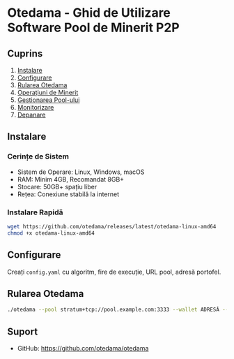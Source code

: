 # Otedama - Ghid de Utilizare Software Pool de Minerit P2P

## Cuprins
1. [Instalare](#instalare)
2. [Configurare](#configurare)
3. [Rularea Otedama](#rularea-otedama)
4. [Operațiuni de Minerit](#operațiuni-de-minerit)
5. [Gestionarea Pool-ului](#gestionarea-pool-ului)
6. [Monitorizare](#monitorizare)
7. [Depanare](#depanare)

## Instalare

### Cerințe de Sistem
- Sistem de Operare: Linux, Windows, macOS
- RAM: Minim 4GB, Recomandat 8GB+
- Stocare: 50GB+ spațiu liber
- Rețea: Conexiune stabilă la internet

### Instalare Rapidă
```bash
wget https://github.com/otedama/releases/latest/otedama-linux-amd64
chmod +x otedama-linux-amd64
```

## Configurare
Creați `config.yaml` cu algoritm, fire de execuție, URL pool, adresă portofel.

## Rularea Otedama
```bash
./otedama --pool stratum+tcp://pool.example.com:3333 --wallet ADRESĂ --worker worker1
```

## Suport
- GitHub: https://github.com/otedama/otedama
